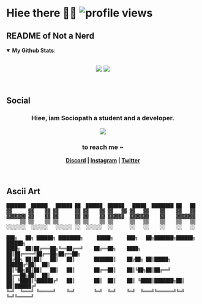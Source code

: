 # Hiee there 👋👻 ![profile views](https://profile-counter.glitch.me/0lp/count.svg)
## README of Not a Nerd 
<details open>
 <summary><b>My Github Stats</b>: </summary>
<br>
<p align = "center">
  <img src = "https://github-readme-stats.vercel.app/api?username=0lp&count_private=true&show_icons=true&theme=tokyonight&line_height=25">
  <img src = "https://github-readme-stats.vercel.app/api/top-langs/?username=0lp&layout=compact&theme=midnight-purple">
</p>
</details>
<br>

## **Social**
<h3 align="center">Hiee, iam Sociopath a student and a developer.</h3>
<p align="center"><img src="https://lanyard-profile-readme.vercel.app/api/857735081706913802"></p>

<p align="center"><strong>
<h3 align="center">to reach me ~</h3>
<p align="center"><a href="https://discord.com/users/857735081706913802">Discord</a> | <a href="https://www.instagram.com/__the_game_is_on_">Instagram</a> | <a href="https://twitter.com/notanerd_5">Twitter</a></strong></p>
<br>

## Ascii Art

```
███████  ██████   ██████ ██  ██████  ██████   █████  ████████ ██   ██
▓▓      ▓▓    ▓▓ ▓▓      ▓▓ ▓▓    ▓▓ ▓▓   ▓▓ ▓▓   ▓▓    ▓▓    ▓▓   ▓▓
▓▓▓▓▓▓▓ ▓▓    ▓▓ ▓▓      ▓▓ ▓▓    ▓▓ ▓▓▓▓▓▓  ▓▓▓▓▓▓▓    ▓▓    ▓▓▓▓▓▓▓
     ▒▒ ▒▒    ▒▒ ▒▒      ▒▒ ▒▒    ▒▒ ▒▒      ▒▒   ▒▒    ▒▒    ▒▒   ▒▒
░░░░░░░  ░░░░░░   ░░░░░░ ░░  ░░░░░░  ░░      ░░   ░░    ░░    ░░   ░░ 
```
```
███╗   ██╗ ██████╗ ████████╗     █████╗     ███╗   ██╗███████╗██████╗ ██████╗ 
████╗  ██║██╔═══██╗╚══██╔══╝    ██╔══██╗    ████╗  ██║██╔════╝██╔══██╗██╔══██╗
██╔██╗ ██║██║   ██║   ██║       ███████║    ██╔██╗ ██║█████╗  ██████╔╝██║  ██║
██║╚██╗██║██║   ██║   ██║       ██╔══██║    ██║╚██╗██║██╔══╝  ██╔══██╗██║  ██║
██║ ╚████║╚██████╔╝   ██║       ██║  ██║    ██║ ╚████║███████╗██║  ██║██████╔╝
╚═╝  ╚═══╝ ╚═════╝    ╚═╝       ╚═╝  ╚═╝    ╚═╝  ╚═══╝╚══════╝╚═╝  ╚═╝╚═════╝
```
